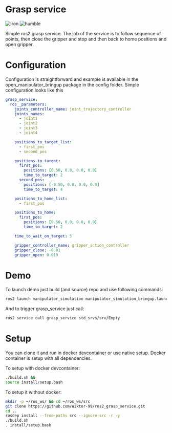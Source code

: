 # Grasp service
![iron](https://github.com/Wiktor-99/ros2_grasp_service/actions/workflows/build_and_test_iron.yaml/badge.svg)
![humble](https://github.com/Wiktor-99/ros2_grasp_service/actions/workflows/build_and_test_humble.yaml/badge.svg)

Simple ros2 grasp service. The job of the service is to follow sequence of points, then close the gripper and stop and then back to home positions and open gripper.


# Configuration
Configuration is straightforward and example is available in the open_manipulator_bringup package in the config folder. Simple configuration looks like this

```yaml
grasp_service:
  ros__parameters:
    joints_controller_name: joint_trajectory_controller
    joints_names:
      - joint1
      - joint2
      - joint3
      - joint4

    positions_to_target_list:
      - first_pos
      - second_pos

    positions_to_target:
      first_pos:
        positions: [0.50, 0.0, 0.0, 0.0]
        time_to_target: 2
      second_pos:
        positions: [-0.50, 0.0, 0.0, 0.0]
        time_to_target: 4

    positions_to_home_list:
      - first_pos

    positions_to_home:
      first_pos:
        positions: [0.50, 0.0, 0.0, 0.0]
        time_to_target: 2

    time_to_wait_on_target: 5

    gripper_controller_name: gripper_action_controller
    gripper_close: -0.01
    gripper_open: 0.019
```

# Demo
To launch demo just build (and source) repo and use following commands:

```bash
ros2 launch manipulator_simulation manipulator_simulation_bringup.launch.py
```
And to trigger grasp_service just call:

```bash
ros2 service call grasp_service std_srvs/srv/Empty
```

# Setup
You can clone it and run in docker devcontainer or use native setup. Docker container is setup with all dependencies.

To setup with docker devcontainer:

```bash
./build.sh &&
source install/setup.bash
```

To setup it without docker:

```bash
mkdir -p ~/ros_ws/ && cd ~/ros_ws/src
git clone https://github.com/Wiktor-99/ros2_grasp_service.git
cd ..
rosdep install --from-paths src --ignore-src -r -y
./build.sh
. install/setup.bash
```
